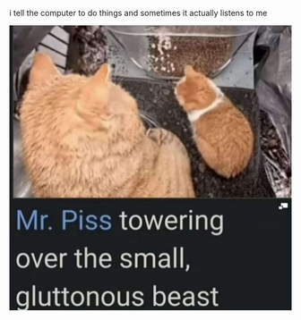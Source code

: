 i tell the computer to do things and sometimes it actually listens to me
<!--START_SECTION:update_image-->
<img src=https://raw.githubusercontent.com/sneakykestrel/sneakykestrel/main/.github/images/mr-piss.png height="" width="" align=left alt=kitty />
<!--END_SECTION:update_image-->

